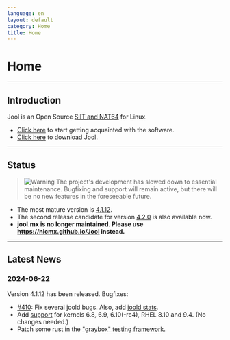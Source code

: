 ```yaml
---
language: en
layout: default
category: Home
title: Home
---
```


# Home

-------------------

## Introduction

Jool is an Open Source [SIIT and NAT64](intro-xlat.html) for Linux.

* [Click here](documentation.html) to start getting acquainted with the software.
* [Click here](download.html) to download Jool.

-------------------

## Status

> ![Warning](../images/warning.svg) The project's development has slowed down to essential maintenance. Bugfixing and support will remain active, but there will be no new features in the foreseeable future.

- The most mature version is [4.1.12](download.html#41x).
- The second release candidate for version [4.2.0](download.html#42x) is also available now.
- **jool.mx is no longer maintained. Please use https://nicmx.github.io/Jool instead.**

-------------------

## Latest News

### 2024-06-22

Version 4.1.12 has been released. Bugfixes:

- [#410](https://github.com/NICMx/Jool/issues/410): Fix several joold bugs. Also, add [joold stats](config-joold.html#stats-server-port).
- Add [support](intro-jool.html#compatibility) for kernels 6.8, 6.9, 6.10(-rc4), RHEL 8.10 and 9.4. (No changes needed.)
- Patch some rust in the ["graybox" testing framework](https://github.com/NICMx/Jool/tree/main/test/graybox).
